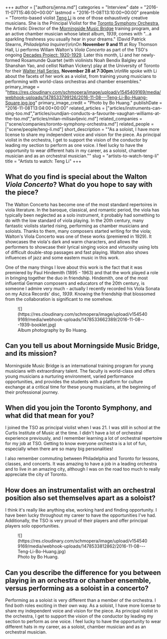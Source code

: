 +++
author = ["authors/jenna.md"]
categories = "Interview"
date = "2016-11-07T15:46:00+00:00"
lastmod = "2016-11-08T13:10:00+00:00"
preamble = "Toronto-based violist [Teng Li](/scene/people/teng-li/) is one of those exhaustively creative musicians. She is the Principal Violist for the [Toronto Symphony Orchestra](/scene/companies/toronto-symphony-orchestra/), the Artistic Director of the [Morningside Music Bridge](http://mmb.international/) training program, and an active chamber musician whose latest album, *1939*, comes with \"...a sparkling freshness you usually hear in your dreams.\" (David Patrick Stearns, *Philadelphia Inquirer*)\n\nOn **November 9 and 11** at Roy Thomson Hall, Li performs Willam Walton's *Viola Concerto* as part of the TSO's ongoing [Decades Project: 1920-1929](https://www.tso.ca/concert/best-%E2%80%9920s). Later this month, Li and her newly-formed Rosamunde Quartet (with violinists Noah Bendix Balgley and Shanshan Yao, and cellist Nathan Vickery) play at the University of Toronto for their [Walter Hall Series](https://music.utoronto.ca/concerts-events.php?eid=999), **November 28 at 7:30pm**.\n\nWe spoke with Li about the facets of her work as a violist, from training young musicians to performing with world-class orchestras and chamber ensembles."
primary_image = "https://res.cloudinary.com/schmopera/image/upload/v1545409169/media/webhook-uploads/1478533799126/2016-11-08---Teng-Li-Bo-Huang-Square.jpg.jpg"
primary_image_credit = "Photo by Bo Huang."
publishDate = "2016-11-08T13:04:00+00:00"
related_articles = ["articles/instruments-can-sing-too.md","articles/oundjian-conducts-a-favourite-vaughan-williams-at-the-tso.md","articles/milan-milisavljevic.md"]
related_companies = ["scene/companies/toronto-symphony-orchestra.md"]
related_people = ["scene/people/teng-li.md"]
short_description = "&quot;As a soloist, I have more license to share my independent voice and vision for the piece.  As principal violist in the orchestra, I get to support the vision of the conductor by leading my section to perform as one voice.  I feel lucky to have the opportunity to wear different hats in my career, as a soloist, chamber musician and as an orchestral musician.&quot;"
slug = "artists-to-watch-teng-li"
title = "Artists to watch: Teng Li"
+++

## What do you find is special about the Walton *Viola Concerto*? What do you hope to say with the piece?

The Walton Concerto has become one of the most standard repertoires in viola literature. In the baroque, classical, and romantic period, the viola has typically been neglected as a solo instrument, it probably had something to do with the low standard of viola playing. In the 20th century, many fantastic violists started rising, performing as chamber musicians and soloists. Thanks to them, many composers started writing for the viola; Walton's Viola Concerto was one of these works (premiered in 1929). It showcases the viola's dark and warm characters, and allows the performers to showcase their lyrical singing voice and virtuosity using lots of difficult double-stop passages and fast playing. Walton also shows influences of jazz and some eastern music in this work.

One of the many things I love about this work is the fact that it was premiered by Paul Hindemith (1895 - 1963) and that the work played a role in bringing together the duo in friendship.  Hindemith, one of the most influential German composers and educators of the 20th century, is someone I admire very much - actually I recently recorded his Viola Sonata on my Azica Records' disc, *1939*.  Knowing the friendship that blossomed from the collaboration is significant to me somehow.

<figure data-type="image">
![](https://res.cloudinary.com/schmopera/image/upload/v1545409169/media/webhook-uploads/1478533662389/2016-11-08---1939-booklet.jpg)<figcaption>Album photography by Bo Huang.</figcaption>
</figure>

## Can you tell us about Morningside Music Bridge, and its mission?

Morningside Music Bridge is an international training program for young musicians with extraordinary talent. The faculty is world-class and offers young musicians a nurturing environment, varied performance opportunities, and provides the students with a platform for culture exchange at a critical time for these young musicians, at the beginning of their professional journey. 

## When did you join the Toronto Symphony, and what did that mean for you?

I joined the TSO as principal violist when I was 21. I was still in school at the Curtis Institute of Music at the time. I didn't have a lot of orchestral experience previously, and I remember learning a lot of orchestral repertoire for my job at TSO. Getting to know everyone orchestra is a lot of fun, especially when there are so many big personalities!

I also remember commuting between Philadelphia and Toronto for lessons, classes, and concerts. It was amazing to have a job in a leading orchestra and to live in an amazing city, although I was on the road too much to really appreciate the city of Toronto.

## How does an instrumentalist with an orchestral position also set themselves apart as a soloist?

I think it's really like anything else, working hard and finding opportunity.  I have been lucky throughout my career to have the opportunities I've had.  Additionally, the TSO is very proud of their players and offer principal players solo opportunities.  

<figure data-type="image">
![](https://res.cloudinary.com/schmopera/image/upload/v1545409169/media/webhook-uploads/1478533812862/2016-11-08---Teng-Li-Bo-Huang.jpg)
<figcaption>Photo by Bo Huang.</figcaption>
</figure>

## Can you describe the difference for you between playing in an orchestra or chamber ensemble, versus performing as a soloist in a concerto?

Performing as a soloist is very different than a member of the orchestra.  I find both roles exciting in their own way.  As a soloist, I have more license to share my independent voice and vision for the piece.  As principal violist in the orchestra, I get to support the vision of the conductor by leading my section to perform as one voice.  I feel lucky to have the opportunity to wear different hats in my career, as a soloist, chamber musician and as an orchestral musician.
